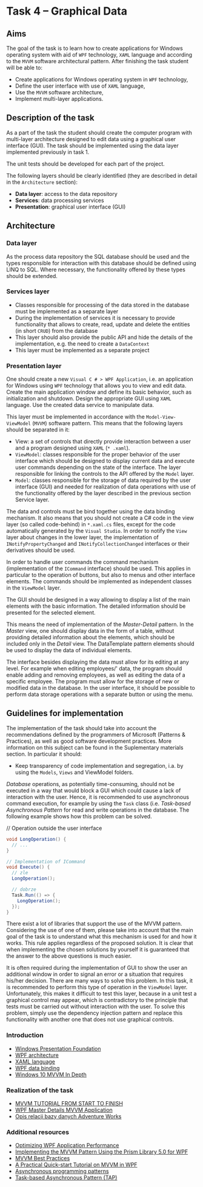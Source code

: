 
# Task 4 – Graphical Data

## Aims

The goal of the task is to learn how to create applications for Windows operating system with aid of `WPF` technology, `XAML` language and according to the `MVVM` software architectural pattern. After finishing the task student will be able to:

- Create applications for Windows operating system in `WPF` technology,
- Define the user interface with use of `XAML` language,
- Use the `MVVM` software architecture,
- Implement multi-layer applications.

## Description of the task

As a part of the task the student should create the computer program with multi-layer architecture designed to edit data using a graphical user interface (GUI). The task should be implemented using the data layer implemented previously in task 1.

The unit tests should be developed for each part of the project.

The following layers should be clearly identified (they are described in detail in the `Architecture` section):

- **Data layer**: access to the data repository
- **Services**: data processing services
- **Presentation**: graphical user interface (GUI)

## Architecture

### Data layer

As the process data repository the SQL database should be used and the types responsible for interaction with this database should be defined using LINQ to SQL. Where necessary, the functionality offered by these types should be extended.

### Services layer

- Classes responsible for processing of the data stored in the database must be implemented as a separate layer
- During the implementation of services it is necessary to provide functionality that allows to create, read, update and delete the entities (in short `CRUD`) from the database
- This layer should also provide the public API and hide the details of the implementation, e.g. the need to create a <code>DataContext</code>
- This layer must be implemented as a separate project

### Presentation layer

One should create a new `Visual C # > WPF Application`, i.e. an application for Windows using `WPF` technology that allows you to view and edit data. Create the main application window and define its basic behavior, such as initialization and shutdown. Design the appropriate GUI using `XAML` language. Use the created data service to manipulate data.

This layer must be implemented in accordance with the `Model-View-ViewModel` (`MVVM`) software pattern. This means that the following layers should be separated in it:

- View: a set of controls that directly provide interaction between a user and a program designed using `XAML` (`* .xaml`).
- `ViewModel`: classes responsible for the proper behavior of the user interface which should be designed to display current data and execute user commands depending on the state of the interface. The layer responsible for linking the controls to the API offered by the `Model` layer.
- `Model`: classes responsible for the storage of data required by the user interface (GUI) and needed for realization of data operations with use of the functionality offered by the layer described in the previous section Service layer.

The data and controls must be bind together using the data binding mechanism. It also means that you should not create a C# code in the view layer (so called code-behind) in `*.xaml.cs` files, except for the code automatically generated by the `Visual Studio`. In order to notify the `View` layer about changes in the lower layer, the implementation of `INotifyPropertyChanged` and `INotifyCollectionChanged` interfaces or their derivatives should be used.

In order to handle user commands the command mechanism (implementation of the `ICommand` interface) should be used. This applies in particular to the operation of buttons, but also to menus and other interface elements. The commands should be implemented as independent classes in the `ViewModel` layer.

The GUI should be designed in a way allowing to display a list of the main elements with the basic information. The detailed information should be presented for the selected element.

This means the need of implementation of the *Master-Detail* pattern. In the *Master* view, one should display data in the form of a table, without providing detailed information about the elements, which should be included only in the *Detail* view. The DataTemplate pattern elements should be used to display the data of individual elements.

The interface besides displaying the data must allow for its editing at any level. For example when editing employees/' data, the program should enable adding and removing employees, as well as editing the data of a specific employee. The program must allow for the storage of new or modified data in the database. In the user interface, it should be possible to perform data storage operations with a separate button or using the menu.

## Guidelines for implementation

The implementation of the task should take into account the recommendations defined by the programmers of Microsoft (Patterns & Practices), as well as good software development practices. More information on this subject can be found in the Suplementary materials section. In particular it should:

- Keep transparency of code implementation and segregation, i.a. by using the `Models`, `Views` and ViewModel folders.

*Database* operations, as potentially time-consuming, should not be executed in a way that would block a GUI which could cause a lack of interaction with the user. Hence, it is recommended to use asynchronous command execution, for example by using the `Task` class (i.e. *Task-based Asynchronous Pattern* for read and write operations in the database. The following example shows how this problem can be solved.

// Operation outside the user interface

```C#
void LongOperation() {
  // ...
}
```

``` C#
// Implementation of ICommand
void Execute() {
  // zle
  LongOperation();

  // dobrze
  Task.Run(() => {
    LongOperation();
  });
}
```

There exist a lot of libraries that support the use of the MVVM pattern. Considering the use of one of them, please take into account that the main goal of the task is to understand what this mechanism is used for and how it works. This rule applies regardless of the proposed solution. It is clear that when implementing the chosen solutions by yourself it is guaranteed that the answer to the above questions is much easier.

It is often required during the implementation of GUI to show the user an additional window in order to signal an error or a situation that requires his/her decision. There are many ways to solve this problem. In this task, it is recommended to perform this type of operation in the `ViewModel` layer. Unfortunately, this makes it difficult to test this layer, because in a unit test a graphical control may appear, which is contradictory to the principle that tests must be carried out without interaction with the user. To solve this problem, simply use the dependency injection pattern and replace this functionality with another one that does not use graphical controls.

### Introduction

- [Windows Presentation Foundation](http://msdn.microsoft.com/library/ms754130.aspx)
- [WPF architecture](http://msdn.microsoft.com/library/ms750441.aspx)
- [XAML language](http://msdn.microsoft.com/library/ms747122.aspx)
- [WPF data binding](http://msdn.microsoft.com/library/ms752347.aspx)
- [Windows 10 MVVM In Depth](https://channel9.msdn.com/events/DEVintersection/DEVintersection-2016/DEV12)

### Realization of the task

- [MVVM TUTORIAL FROM START TO FINISH](http://www.software-architects.com/devblog/2010/09/10/MVVM-Tutorial-from-Start-to-Finish)
- [WPF Master Details MVVM Application](http://www.codeproject.com/Articles/332615/WPF-Master-Details-MVVM-Application)
- [Opis relacji bazy danych Adventure Works](https://akela.mendelu.cz/~jprich/vyuka/db2/AdventureWorks2008_db_diagram.pdf)

### Additional resources

- [Optimizing WPF Application Performance](http://msdn.microsoft.com/library/aa970683.aspx)
- [Implementing the MVVM Pattern Using the Prism Library 5.0 for WPF](http://msdn.microsoft.com/library/gg405484.aspx)
- [MVVM Best Practices](https://channel9.msdn.com/Shows/Visual-Studio-Toolbox/MVVM-Best-Practices)
- [A Practical Quick-start Tutorial on MVVM in WPF](http://www.codeproject.com/Articles/81484/A-Practical-Quick-start-Tutorial-on-MVVM-in-WPF)
- [Asynchronous programming patterns](https://msdn.microsoft.com/library/jj152938.aspx)
- [Task-based Asynchronous Pattern (TAP)](https://msdn.microsoft.com/library/hh873175.aspx)
